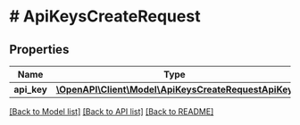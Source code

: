 # # ApiKeysCreateRequest

## Properties

Name | Type | Description | Notes
------------ | ------------- | ------------- | -------------
**api_key** | [**\OpenAPI\Client\Model\ApiKeysCreateRequestApiKey**](ApiKeysCreateRequestApiKey.md) |  | [optional]

[[Back to Model list]](../../README.md#models) [[Back to API list]](../../README.md#endpoints) [[Back to README]](../../README.md)
